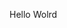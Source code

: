 Hello Wolrd
































































































































































































































































































































































































































































































































































